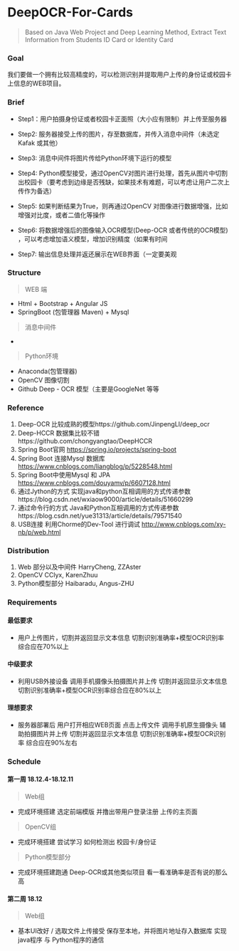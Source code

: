 # DeepOCR-For-Cards
> Based on Java Web Project and Deep Learning Method, Extract Text Information from Students ID Card or  Identity Card 

### Goal

我们要做一个拥有比较高精度的，可以检测识别并提取用户上传的身份证或校园卡上信息的WEB项目。

### Brief

- Step1：用户拍摄身份证或者校园卡正面照（大小应有限制）并上传至服务器

- Step2:   服务器接受上传的图片，存至数据库，并传入消息中间件（未选定 Kafak 或其他）

- Step3:   消息中间件将图片传给Python环境下运行的模型

- Step4:   Python模型接受，通过OpenCV对图片进行处理，首先从图片中切割出校园卡（要考虑到边缘是否残缺，如果技术有难题，可以考虑让用户二次上传作为备选）

- Step5:   如果判断结果为True，则再通过OpenCV 对图像进行数据增强，比如增强对比度，或者二值化等操作

- Step6:   将数据增强后的图像输入OCR模型(Deep-OCR 或者传统的OCR模型) ，可以考虑增加语义模型，增加识别精度（如果有时间
- Step7:   输出信息处理并返还展示在WEB界面（一定要美观

### Structure

> WEB 端

- Html + Bootstrap + Angular JS
- SpringBoot (包管理器 Maven) + Mysql

> 消息中间件

- 

> Python环境

- Anaconda(包管理器)
- OpenCV 图像切割
- Github Deep - OCR 模型（主要是GoogleNet 等等

### Reference

1. Deep-OCR 比较成熟的模型https://github.com/JinpengLI/deep_ocr
2. Deep-HCCR 数据集比较不错https://github.com/chongyangtao/DeepHCCR
3. Spring Boot官网 https://spring.io/projects/spring-boot 
4. Spring Boot 连接Mysql 数据库 https://www.cnblogs.com/liangblog/p/5228548.html
5.  Spring Boot中使用Mysql 和 JPA https://www.cnblogs.com/douyamv/p/6607128.html
6. 通过Jython的方式 实现java和python互相调用的方式传递参数https://blog.csdn.net/wxiaow9000/article/details/51660299
7. 通过命令行的方式 Java和Python互相调用的方式传递参数https://blog.csdn.net/yue31313/article/details/79571540
8. USB连接 利用Chorme的Dev-Tool 进行调试 http://www.cnblogs.com/xy-nb/p/web.html 

### Distribution

1. Web 部分以及中间件 HarryCheng, ZZAster
2. OpenCV CClyx, KarenZhuu
3. Python模型部分 Haibaradu, Angus-ZHU





### Requirements

#### 最低要求

- 用户上传图片，切割并返回显示文本信息 切割识别准确率+模型OCR识别率 综合应在70%以上

#### 中级要求

- 利用USB外接设备 调用手机摄像头拍摄图片并上传 切割并返回显示文本信息 切割识别准确率+模型OCR识别率综合应在80%以上

#### 理想要求

- 服务器部署后 用户打开相应WEB页面 点击上传文件 调用手机原生摄像头 辅助拍摄图片并上传 切割并返回显示文本信息 切割识别准确率+模型OCR识别率 综合应在90%左右



### Schedule

#### 第一周 18.12.4-18.12.11

> Web组

- 完成环境搭建 选定前端模版 并撸出带用户登录注册 上传的主页面 

> OpenCV组

- 完成环境搭建 尝试学习 如何检测出 校园卡/身份证

> Python模型部分

- 完成环境搭建跑通 Deep-OCR或其他类似项目 看一看准确率是否有说的那么高

#### 第二周 18.12

> Web组

- 基本UI改好 / 选取文件上传接受 保存至本地，并将图片地址存入数据库 实现java程序 与 Python程序的通信